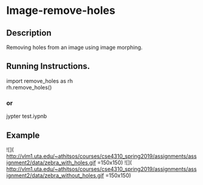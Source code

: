 # Image-remove-holes
## Description
Removing holes from an image using image morphing.
## Running Instructions.
import remove_holes as rh</br>
rh.remove_holes()
### or
jypter test.iypnb
## Example
![]( http://vlm1.uta.edu/~athitsos/courses/cse4310_spring2019/assignments/assignment2/data/zebra_with_holes.gif =150x150) ![]( http://vlm1.uta.edu/~athitsos/courses/cse4310_spring2019/assignments/assignment2/data/zebra_without_holes.gif =150x150)
